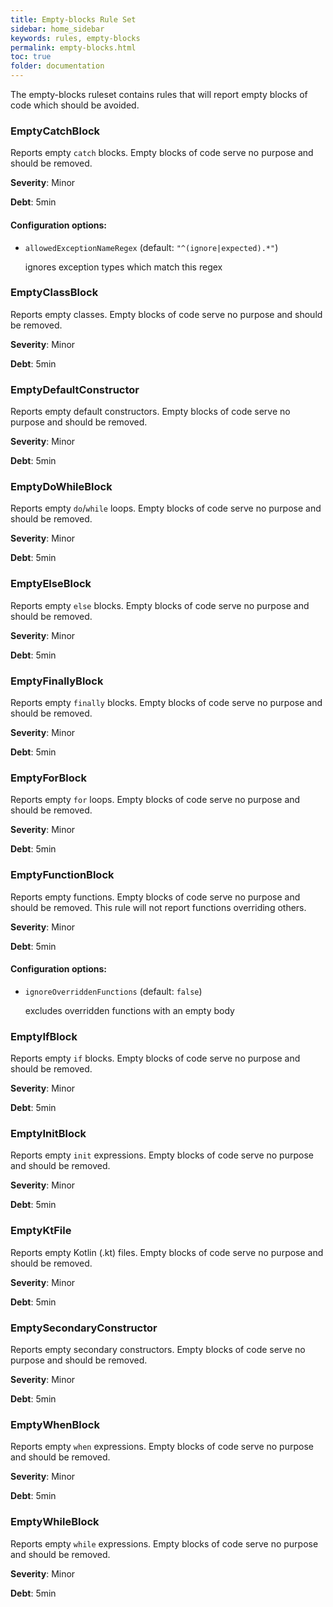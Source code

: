```yaml
---
title: Empty-blocks Rule Set
sidebar: home_sidebar
keywords: rules, empty-blocks
permalink: empty-blocks.html
toc: true
folder: documentation
---
```

The empty-blocks ruleset contains rules that will report empty blocks of code
which should be avoided.

### EmptyCatchBlock

Reports empty `catch` blocks. Empty blocks of code serve no purpose and should be removed.

**Severity**: Minor

**Debt**: 5min

#### Configuration options:

* `allowedExceptionNameRegex` (default: `"^(ignore|expected).*"`)

   ignores exception types which match this regex

### EmptyClassBlock

Reports empty classes. Empty blocks of code serve no purpose and should be removed.

**Severity**: Minor

**Debt**: 5min

### EmptyDefaultConstructor

Reports empty default constructors. Empty blocks of code serve no purpose and should be removed.

**Severity**: Minor

**Debt**: 5min

### EmptyDoWhileBlock

Reports empty `do`/`while` loops. Empty blocks of code serve no purpose and should be removed.

**Severity**: Minor

**Debt**: 5min

### EmptyElseBlock

Reports empty `else` blocks. Empty blocks of code serve no purpose and should be removed.

**Severity**: Minor

**Debt**: 5min

### EmptyFinallyBlock

Reports empty `finally` blocks. Empty blocks of code serve no purpose and should be removed.

**Severity**: Minor

**Debt**: 5min

### EmptyForBlock

Reports empty `for` loops. Empty blocks of code serve no purpose and should be removed.

**Severity**: Minor

**Debt**: 5min

### EmptyFunctionBlock

Reports empty functions. Empty blocks of code serve no purpose and should be removed.
This rule will not report functions overriding others.

**Severity**: Minor

**Debt**: 5min

#### Configuration options:

* `ignoreOverriddenFunctions` (default: `false`)

   excludes overridden functions with an empty body

### EmptyIfBlock

Reports empty `if` blocks. Empty blocks of code serve no purpose and should be removed.

**Severity**: Minor

**Debt**: 5min

### EmptyInitBlock

Reports empty `init` expressions. Empty blocks of code serve no purpose and should be removed.

**Severity**: Minor

**Debt**: 5min

### EmptyKtFile

Reports empty Kotlin (.kt) files. Empty blocks of code serve no purpose and should be removed.

**Severity**: Minor

**Debt**: 5min

### EmptySecondaryConstructor

Reports empty secondary constructors. Empty blocks of code serve no purpose and should be removed.

**Severity**: Minor

**Debt**: 5min

### EmptyWhenBlock

Reports empty `when` expressions. Empty blocks of code serve no purpose and should be removed.

**Severity**: Minor

**Debt**: 5min

### EmptyWhileBlock

Reports empty `while` expressions. Empty blocks of code serve no purpose and should be removed.

**Severity**: Minor

**Debt**: 5min
